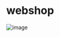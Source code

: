 # webshop

![image](https://user-images.githubusercontent.com/31690912/113840890-5d9a3d80-97bb-11eb-8c09-0229af04910e.png)
